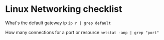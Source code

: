 # Linux Networking checklist

What's the default gateway ip
`ip r | grep default`

How many connections for a port or resource
`netstat -anp | grep "port"`

